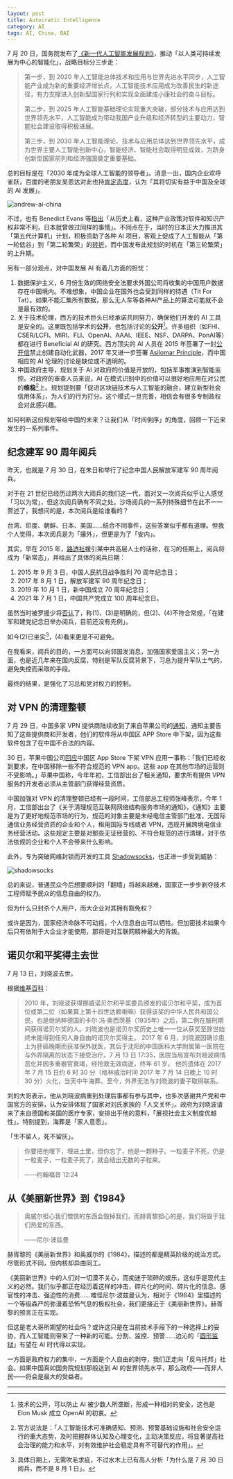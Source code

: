 ```yaml
---
layout: post
title: Autocratic Intelligence
category: AI
tags: AI, China, BAI
---
```


7 月 20 日，国务院发布了[《新一代人工智能发展规划》](http://www.gov.cn/zhengce/content/2017-07/20/content_5211996.htm)，推动「以人类可持续发展为中心的智能化」，战略目标分三步走：

> 第一步，到 2020 年人工智能总体技术和应用与世界先进水平同步，人工智能产业成为新的重要经济增长点，人工智能技术应用成为改善民生的新途径，有力支撑进入创新型国家行列和实现全面建成小康社会的奋斗目标。
>
> 第二步，到 2025 年人工智能基础理论实现重大突破，部分技术与应用达到世界领先水平，人工智能成为带动我国产业升级和经济转型的主要动力，智能社会建设取得积极进展。
>
> 第三步，到 2030 年人工智能理论、技术与应用总体达到世界领先水平，成为世界主要人工智能创新中心，智能经济、智能社会取得明显成效，为跻身创新型国家前列和经济强国奠定重要基础。

总的目标是在「2030 年成为全球人工智能的领导者」。消息一出，国内企业欢呼雀跃，百度的老朋友吴恩达对此也持[肯定态度](https://twitter.com/AndrewYNg/status/888269822579974144)，认为「其将切实有益于中国及全球的 AI 发展」。

![andrew-ai-china](/images/andrew-ai-china.png)

不过，也有 Benedict Evans 等[指出](http://mailchi.mp/ben-evans/benedicts-newsletter-no-450361?e=edff5c4db0)「从历史上看，这种产业政策对软件和知识产权非常不利，日本就曾做过同样的事情」。不同点在于，当时的日本正大力推进其「第五代计算机」计划，积极资助了各种 AI 项目，客观上促成了人工智能从「第一轮低谷」到「第二轮繁荣」的[转折](https://en.wikipedia.org/wiki/History_of_artificial_intelligence#Boom_1980.E2.80.931987)，而中国发布此规划的时机在「第三轮繁荣」的上升期。

另有一部分观点，对中国发展 AI 有着几方面的担忧：

1. 数据保护主义，6 月份生效的网络安全法要求外国公司将收集的中国用户数据存在中国境内。不难想象，中国企业在国外也会受到同样的待遇（Tit For Tat）。如果不能汇集所有数据，那么无人车等各种AI产品上的算法可能就不会是最有效的。
2. 关于技术伦理，西方的技术巨头已经承诺共同努力，确保他们开发的 AI 工具是安全的。这里既包括学术的**公开**，也包括讨论的**公开**[^1]。许多组织（如FHI、CSER/LCFI、MIRI、FLI、OpenAI、AAAI、IEEE、NSF、DARPA、PonAI等）都在进行 Beneficial AI 的研究。西方顶尖的 AI 人员在 2015 年签署了一封[公开信](https://futureoflife.org/open-letter-autonomous-weapons/)禁止创建自动化武器，2017 年又进一步签署 [Asilomar Principle](https://futureoflife.org/ai-principles/)，而中国相应的 AI 伦理的讨论是缺位或不透明的。
3. 中国政府主导，规划关于 AI 对政府的价值是开放的，包括军事推演到智能监控。对政府的审查人员来说，AI 在模式识别中的价值可以很好地应用在对公民的**维稳**[^2]上。规划提到要「促进区块链技术与人工智能的融合，建立新型社会信用体系」，为人们的行为打分。这个模式一旦完善，相信会有很多专制政权会对此感兴趣。

如何判断这份规划带给中国的未来？让我们从「时间倒序」的角度，回顾一下近来发生的一系列事件。



## 纪念建军 90 周年阅兵

昨天，也就是 7 月 30 日，在朱日和举行了纪念中国人民解放军建军 90 周年阅兵。

对于在 21 世纪已经历过两次大阅兵的我们这一代，面对又一次阅兵似乎让人感觉「习以为常」，但这次阅兵确有不同之处。沙场阅兵的一系列特殊细节在此不一一赘述了，我想问的是，本次阅兵是给谁看的？

台湾、印度、朝鲜、日本、美国……结合不同事件，这些答案似乎都有道理。但我个人觉得，本次阅兵是为「攘外」，但更是为了「安内」。

其实，早在 2015 年，[路透社](http://www.reuters.com/article/us-china-military-idUSKBN0LH0BC20150213)援引某中共高层人士的话称，在习的任期上，阅兵将成为「新常态」，并给出了具体的阅兵日期：

1. 2015 年 9 月 3 日，中国人民抗日战争胜利 70 周年纪念日；
2. 2017 年 8 月 1 日，解放军建军 90 周年纪念日；
3. 2019 年 10 月 1 日，新中国成立 70 周年纪念日；
4. 2021 年 7 月 1 日，中国共产党成立 100 周年纪念日。

虽然当时被罗援少将[否认](http://world.huanqiu.com/exclusive/2015-02/5688653.html)了，称(1)、(3)是明确的，但(2)、(4)不符合常规，「在建军和建党纪念日举办阅兵，目前还没有先例」。

如今(2)已坐实[^3]，(4)看来更是不可避免。

在我看来，阅兵的目的，一方面可以向邻国发消息，加强国家爱国主义；另一方面，也是近几年来在国内反腐，特别是军队反腐背景下，习总为提升军队士气的，避免失控而采取的手段。

最终的结果，是强化了习总和党对权力的控制。



## 对 VPN 的清理整顿

7 月 29 日，中国多家 VPN 提供商陆续收到了来自苹果公司的[通知](https://pbs.twimg.com/media/DF3-SiPVoAAvGJ8.jpg)，通知主要告知了这些提供商和开发者，他们的软件将从中国区 APP Store 中下架，因为这些软件包含了在中国不合法的内容。

30 日，苹果中国公司[回应](http://www.thepaper.cn/newsDetail_forward_1746839)中国区 App Store 下架 VPN 应用一事称：「我们已经收到要求，在中国移除一些不符合规范的 VPN app。这些 app 在其他市场的运营则不受影响。」苹果中国称，今年年初，工信部出台了相关通知，要求所有提供 VPN 服务的开发者必须从主管部门获得经营资质。

中国加强对 VPN 的清理整顿已经有一段时间，工信部总工程师张峰表示，今年 1 月，工信部出台了《关于清理规范互联网网络结构服务市场的通知》，《通知》主要是为了更好地规范市场的行为，规范的对象主要是未经电信主管部门批准，无国际通信业务经营资质的企业和个人，租用国际专线或者 VPN，违规开展跨境电信业务经营活动。这些规定主要是对那些无证经营的、不符合规范的进行清理，对于依法依规的企业和个人不会带来什么影响。

此外，专为突破网络封锁而开发的工具 [Shadowsocks](https://zh.wikipedia.org/wiki/Shadowsocks)，也正进一步受到威胁：

![shadowsocks](/images/shadowsocks.png)

总的来说，普通民众今后想要顺利的「翻墙」将越来越难，国家正一步步剥夺技术工程师赋予民众的信息自由的权力。

但为什么只封杀个人用户，而大企业对其拥有豁免权？

或许是因为，国家经济命脉不可动摇，个人信息自由可以牺牲。但加密技术如果今后只有依附于大企业才能使用，那将是对互联网精神最大的背叛。



## 诺贝尔和平奖得主去世

7 月 13 日，刘晓波去世。

根据[维基百科](https://zh.wikipedia.org/wiki/%E5%88%98%E6%99%93%E6%B3%A2)：

> 2010 年，刘晓波获得挪威诺贝尔和平奖委员颁发的诺贝尔和平奖，成为首位或第二位（如果算上第十四世达赖喇嘛）获得该奖的中华人民共和国公民，也是继纳粹德国的卡尔·冯·奥西茨基（1935年）之后，第二例在服刑期间获得诺贝尔奖的人。刘晓波也是诺贝尔奖历史上唯一一位从获奖至辞世始终未能得到任何人身自由的诺贝尔奖得主。 2017 年 6 月，刘晓波因确诊患上为肝癌晚期而获准保外就医，其后于沈阳的中国医科大学附属第一医院在与外界隔离的状态下接受治疗。7 月 13 日 17:35，医院当局宣布刘晓波病情恶化并因多重器官衰竭，经抢救无效病逝，终年 61 岁。 他的遗体在 2017 年 7 月 15 日约 6 时 30 分（格林威治时间 2017 年 7 月 14 日晚上 10 时 30 分）火化，当天中午海葬。至今，外界无法与刘晓波的妻子取得联系。

刘的大哥表示，他从刘晓波病重到处理后事都有参与其中，也多次感谢共产党和中国官方的安排，认为安排体现了国家对刘氏家族的「人文关怀」。政府为刘晓波请来了来自德国和美国的医疗专家，安排出乎他的意料，「展视社会主义制度优越性」。特别提到，海葬是「家人意愿」。

「生不留人，死不留灰」。

> 你要把他埋下，埋进土里，但你忘了，他是一颗种子。一粒麦子不死，仍是一粒麦子，一粒麦子死了，就会结出无数的子粒来。
>
> ——约翰福音 12:24



## 从《美丽新世界》到《1984》

> 奥威尔担心我们憎恨的东西会毁掉我们，而赫胥黎担心的是，我们将毁于我们热爱的东西。
>
> ——尼尔·波兹曼

赫胥黎的《美丽新世界》和奥威尔的《1984》，描述的都是精英阶级的统治方式。尽管形式不同，但内核却异曲同工。

《美丽新世界》中的人们对一切漠不关心，而痴迷于琐碎的娱乐，这似乎是现代主义的必然。我们似乎都正在经历着这样的冲击，碎片化的时间、碎片化的信息、感官性的冲击、强迫性的消费……难怪尼尔·波兹曼认为，相对于《1984》里描述的一个等级森严的弥漫着恐怖气息的极权社会，我们更接近于《美丽新世界》，赫胥黎的预言正在实现。

但这是老大哥所期望的社会吗？或许这只是在当前技术手段下的一种选择上的妥协，而人工智能则带来了一种新的可能。分割、监控、预警……边沁的「[圆形监狱](https://zh.wikipedia.org/wiki/%E5%9C%86%E5%BD%A2%E7%9B%91%E7%8B%B1)」有望在 AI 时代得以实现。

一方面是政府权力的集中，一方面是个人自由的剥夺，我们正走向「反乌托邦」社会。如果中国真如国务院规划那般达到 AI 的世界领先水平，那么政府——而非人民——将会是最大的受益者。



---

[^1]: 技术的公开，可以防止 AI 被少数人所垄断，形成一种相对的安全，这也是Elon Musk 成立 OpenAI 的初衷。
[^2]: 官方说法是：「人工智能技术可准确感知、预测、预警基础设施和社会安全运行的重大态势，及时把握群体认知及心理变化，主动决策反应，将显著提高社会治理的能力和水平，对有效维护社会稳定具有不可替代的作用」。
[^3]: 具体日期上，无需吹毛求疵，不过水木上已有高人分析「为什么是 7 月 30 日阅兵，而不是 8 月 1 日」。